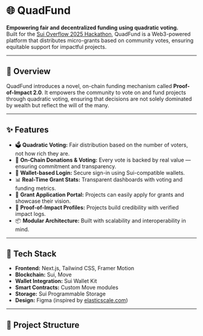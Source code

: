 # 🌐 QuadFund

**Empowering fair and decentralized funding using quadratic voting.**  
Built for the [Sui Overflow 2025 Hackathon](https://sui.io), QuadFund is a Web3-powered platform that distributes micro-grants based on community votes, ensuring equitable support for impactful projects.

---

## 🚀 Overview

QuadFund introduces a novel, on-chain funding mechanism called **Proof-of-Impact 2.0**. It empowers the community to vote on and fund projects through quadratic voting, ensuring that decisions are not solely dominated by wealth but reflect the will of the many.

---

## ✨ Features

- 🗳️ **Quadratic Voting:** Fair distribution based on the number of voters, not how rich they are.
- 💸 **On-Chain Donations & Voting:** Every vote is backed by real value — ensuring commitment and transparency.
- 🔐 **Wallet-based Login:** Secure sign-in using Sui-compatible wallets.
- 📊 **Real-Time Grant Stats:** Transparent dashboards with voting and funding metrics.
- 📄 **Grant Application Portal:** Projects can easily apply for grants and showcase their vision.
- 🧾 **Proof-of-Impact Profiles:** Projects build credibility with verified impact logs.
- 📦 **Modular Architecture:** Built with scalability and interoperability in mind.

---

## 🔧 Tech Stack

- **Frontend:** Next.js, Tailwind CSS, Framer Motion
- **Blockchain:** Sui, Move
- **Wallet Integration:** Sui Wallet Kit
- **Smart Contracts:** Custom Move modules
- **Storage:** Sui Programmable Storage
- **Design:** Figma (inspired by [elasticscale.com](https://elasticscale.com))

---

## 📂 Project Structure

